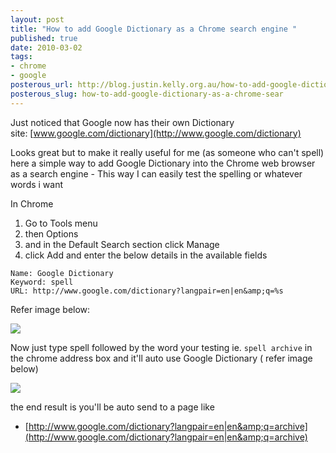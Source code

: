 ```yaml
--- 
layout: post
title: "How to add Google Dictionary as a Chrome search engine "
published: true
date: 2010-03-02
tags: 
- chrome
- google
posterous_url: http://blog.justin.kelly.org.au/how-to-add-google-dictionary-as-a-chrome-sear
posterous_slug: how-to-add-google-dictionary-as-a-chrome-sear
---
```

Just noticed that Google now has their own Dictionary site: [www.google.com/dictionary](http://www.google.com/dictionary)

Looks great but to make it really useful for me (as someone who can't spell) here a simple way to add 
Google Dictionary into the Chrome web browser as a search engine - This way I can easily test the spelling or whatever words i want

In Chrome 

1. Go to Tools menu
1. then Options
1. and in the Default Search section click Manage
1. click Add and enter the below details in the available fields

```
Name: Google Dictionary
Keyword: spell
URL: http://www.google.com/dictionary?langpair=en|en&amp;q=%s
```

Refer image below: 

![](http://i.minus.com/jpQVwu3m1JawY.jpg)

Now just type spell followed by the word your testing ie. `spell archive`
in the chrome address box and it&#39;ll auto use Google Dictionary ( refer image below)

![](http://i.minus.com/iNhPYTINpJmHE.png)

the end result is you'll be auto send to a page like

 * [http://www.google.com/dictionary?langpair=en|en&amp;q=archive](http://www.google.com/dictionary?langpair=en|en&amp;q=archive)
